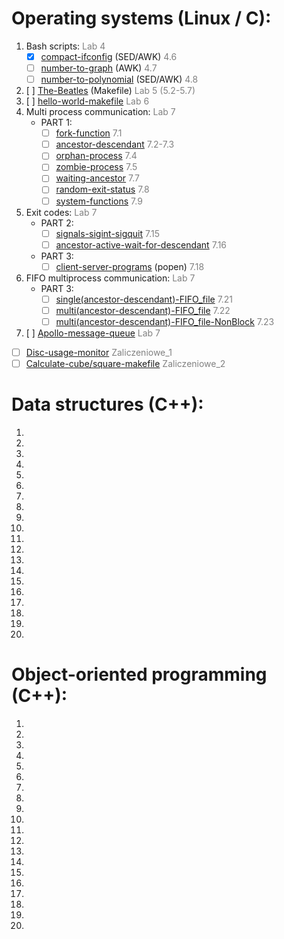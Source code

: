 # Operating systems (Linux / C):
1. Bash scripts: <span style="color:grey">Lab 4</span>
    * [x] [compact-ifconfig](https://github.com/RobertNeat/compact-ifconfig) (SED/AWK) <span style="color:grey"> 4.6</span>
    * [ ] [number-to-graph]() (AWK) <span style="color:grey"> 4.7</span>
    * [ ] [number-to-polynomial]() (SED/AWK) <span style="color:grey"> 4.8</span>
1. [ ] [The-Beatles]() (Makefile) <span style="color:grey">Lab 5 (5.2-5.7)</span>
1. [ ] [hello-world-makefile]() <span style="color:grey">Lab 6</span>
1. Multi process communication: <span style="color:grey">Lab 7</span>
    * PART 1:
        * [ ] [fork-function]() <span style="color:grey"> 7.1</span>
        * [ ] [ancestor-descendant]() <span style="color:grey"> 7.2-7.3</span>
        * [ ] [orphan-process]() <span style="color:grey"> 7.4</span>
        * [ ] [zombie-process]() <span style="color:grey"> 7.5</span>
        * [ ] [waiting-ancestor]() <span style="color:grey"> 7.7</span>
        * [ ] [random-exit-status]() <span style="color:grey"> 7.8</span>
        * [ ] [system-functions]() <span style="color:grey"> 7.9</span>
1. Exit codes: <span style="color:grey">Lab 7</span>
    * PART 2:
        * [ ] [signals-sigint-sigquit]() <span style="color:grey"> 7.15</span>
        * [ ] [ancestor-active-wait-for-descendant]() <span style="color:grey"> 7.16</span>
    * PART 3:
        * [ ] [client-server-programs]() (popen)<span style="color:grey"> 7.18</span>
1. FIFO multiprocess communication: <span style="color:grey">Lab 7</span>
    * PART 3:
        * [ ] [single(ancestor-descendant)-FIFO_file]() <span style="color:grey"> 7.21</span>
        * [ ] [multi(ancestor-descendant)-FIFO_file]() <span style="color:grey"> 7.22</span>
        * [ ] [multi(ancestor-descendant)-FIFO_file-NonBlock]() <span style="color:grey"> 7.23</span>
1. [ ] [Apollo-message-queue]() <span style="color:grey">Lab 7</span>
- [ ] [Disc-usage-monitor]() <span style="color:grey">Zaliczeniowe_1 </span>
- [ ] [Calculate-cube/square-makefile]() <span style="color:grey">Zaliczeniowe_2 </span>

# Data structures (C++):
1. 
1. 
1. 
1. 
1. 
1. 
1. 
1. 
1. 
1. 
1. 
1. 
1. 
1. 
1. 
1. 
1. 
1. 
1. 
1. 

# Object-oriented programming (C++):
1. 
1. 
1. 
1. 
1. 
1. 
1. 
1. 
1. 
1. 
1. 
1. 
1. 
1. 
1. 
1. 
1. 
1. 
1. 
1. 


<!--<input type="checkbox" disabled />-->
<!--<input type="checkbox" checked />-->
